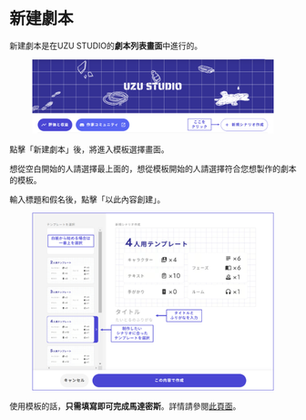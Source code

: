 # 新建劇本

新建劇本是在UZU STUDIO的**劇本列表畫面**中進行的。

<figure><img src="../../.gitbook/assets/image (4) (1) (1) (1) (1) (1).png" alt=""><figcaption></figcaption></figure>

點擊「新建劇本」後，將進入模板選擇畫面。

想從空白開始的人請選擇最上面的，想從模板開始的人請選擇符合您想製作的劇本的模板。

輸入標題和假名後，點擊「以此內容創建」。

<figure><img src="../../.gitbook/assets/image (5) (1) (1) (1) (1).png" alt=""><figcaption></figcaption></figure>

使用模板的話，**只需填寫即可完成馬達密斯**。詳情請參閱[此頁面](../template/)。